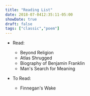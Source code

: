 ```yaml
---
title: "Reading List"
date: 2018-07-0412:35:11-05:00
showDate: true
draft: false
tags: ["classic","poem"]
---
```


- Read:
    * Beyond Religion
    * Atlas Shrugged
    * Biography of Benjamin Franklin
    * Man's Search for Meaning

- To Read:
    * Finnegan's Wake

